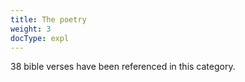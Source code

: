 ```yaml
---
title: The poetry
weight: 3
docType: expl
---
```


38 bible verses have been referenced in this category.
